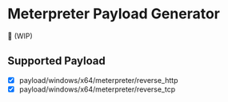 # Meterpreter Payload Generator 

🚧 (WIP)


## Supported Payload

- [X] payload/windows/x64/meterpreter/reverse_http
- [X] payload/windows/x64/meterpreter/reverse_tcp